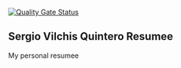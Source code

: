 [![Quality Gate Status](https://sonarcloud.io/api/project_badges/measure?project=sergio-vilchis_resumee&metric=alert_status)](https://sonarcloud.io/summary/new_code?id=sergio-vilchis_resumee)
## Sergio Vilchis Quintero Resumee
My personal resumee
